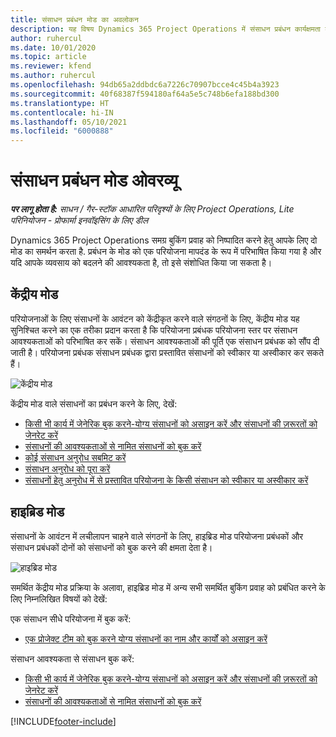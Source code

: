 ```yaml
---
title: संसाधन प्रबंधन मोड का अवलोकन
description: यह विषय Dynamics 365 Project Operations में संसाधन प्रबंधन कार्यक्षमता के बारे में जानकारी प्रदान करता है.
author: ruhercul
ms.date: 10/01/2020
ms.topic: article
ms.reviewer: kfend
ms.author: ruhercul
ms.openlocfilehash: 94db65a2ddbdc6a7226c70907bcce4c45b4a3923
ms.sourcegitcommit: 40f68387f594180af64a5e5c748b6efa188bd300
ms.translationtype: HT
ms.contentlocale: hi-IN
ms.lasthandoff: 05/10/2021
ms.locfileid: "6000888"
---
```

# <a name="resource-management-modes-overview"></a>संसाधन प्रबंधन मोड ओवरव्यू

_**पर लागू होता है:** साधन / गैर-स्टॉक आधारित परिदृश्यों के लिए Project Operations, Lite परिनियोजन - प्रोफार्मा इनवॉइसिंग के लिए डील_


Dynamics 365 Project Operations समग्र बुकिंग प्रवाह को निष्पादित करने हेतु आपके लिए दो मोड का समर्थन करता है. प्रबंधन के मोड को एक परियोजना मापदंड के रूप में परिभाषित किया गया है और यदि आपके व्यवसाय को बदलने की आवश्यकता है, तो इसे संशोधित किया जा सकता है।    

## <a name="central-mode"></a>केंद्रीय मोड
परियोजनाओं के लिए संसाधनों के आवंटन को केंद्रीकृत करने वाले संगठनों के लिए, केंद्रीय मोड यह सुनिश्चित करने का एक तरीका प्रदान करता है कि परियोजना प्रबंधक परियोजना स्तर पर संसाधन आवश्यकताओं को परिभाषित कर सकें। संसाधन आवश्यकताओं की पूर्ति एक संसाधन प्रबंधक को सौंप दी जाती है। परियोजना प्रबंधक संसाधन प्रबंधक द्वारा प्रस्तावित संसाधनों को स्वीकार या अस्वीकार कर सकते हैं।

![केंद्रीय मोड](./media/resource-management-central.png)

केंद्रीय मोड वाले संसाधनों का प्रबंधन करने के लिए, देखें:

- [किसी भी कार्य में जेनेरिक बुक करने-योग्य संसाधनों को असाइन करें और संसाधनों की ज़रूरतों को जेनरेट करें](/dynamics365/project-service/assign-generic-bookable-resource)
- [संसाधनों की आवश्यकताओं से नामित संसाधनों को बुक करें](/dynamics365/project-service/book-named-resource)
- [कोई संसाधन अनुरोध सबमिट करें](/dynamics365/project-service/submit-resource-request)
- [संसाधन अनुरोध को पूरा करें](/dynamics365/project-service/resource-management-fulfill-requests)
- [संसाधनों हेतु अनुरोध में से प्रस्तावित परियोजना के किसी संसाधन को स्वीकार या अस्वीकार करें](/dynamics365/project-service/accept-reject-proposed-resource)

## <a name="hybrid-mode"></a>हाइब्रिड मोड
संसाधनों के आवंटन में लचीलापन चाहने वाले संगठनों के लिए, हाइब्रिड मोड परियोजना प्रबंधकों और संसाधन प्रबंधकों दोनों को संसाधनों को बुक करने की क्षमता देता है।

![हाइब्रिड मोड](./media/resource-management-hybrid.png)

समर्थित केंद्रीय मोड प्रक्रिया के अलावा, हाइब्रिड मोड में अन्य सभी समर्थित बुकिंग प्रवाह को प्रबंधित करने के लिए निम्नलिखित विषयों को देखें:

एक संसाधन सीधे परियोजना में बुक करें:
- [एक प्रोजेक्ट टीम को बुक करने योग्य संसाधनों का नाम और कार्यों को असाइन करें](/dynamics365/project-service/assign-named-bookable-resource)

संसाधन आवश्यकता से संसाधन बुक करें:
- [किसी भी कार्य में जेनेरिक बुक करने-योग्य संसाधनों को असाइन करें और संसाधनों की ज़रूरतों को जेनरेट करें](/dynamics365/project-service/assign-generic-bookable-resource)
- [संसाधनों की आवश्यकताओं से नामित संसाधनों को बुक करें](/dynamics365/project-service/book-named-resource)


[!INCLUDE[footer-include](../includes/footer-banner.md)]